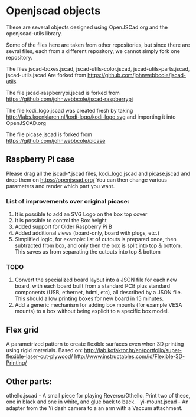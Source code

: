 Openjscad objects
=================
These are several objects designed using OpenJSCad.org and the openjscad-utils library.

Some of the files here are taken from other repositories, but since there are sevral files, each from a different repository, we cannot simply fork one repository.

The files jscad-boxes.jscad, jscad-utils-color.jscad, jscad-utils-parts.jscad, jscad-utils.jscad Are forked from https://github.com/johnwebbcole/jscad-utils

The file jscad-raspberrypi.jscad is forked from https://github.com/johnwebbcole/jscad-raspberrypi

The file kodi_logo.jscad was created fresh by taking http://labs.koenklaren.nl/kodi-logo/kodi-logo.svg and importing it into OpenJSCAD.org

The file picase.jscad is forked from https://github.com/johnwebbcole/picase

Raspberry Pi case
-----------------
Please drag all the jscad-*.jscad files, kodi_logo.jscad and picase.jscad and drop them on https://openjscad.org/
You can then change various parameters and render which part you want.

### List of improvements over original picase:
1. It is possible to add an SVG Logo on the box top cover
2. It is possible to control the Box height
3. Added support for Older Raspberry Pi B
4. Added additional views (board-only, board with plugs, etc.)
5. Simplified logic, for example: list of cutouts is prepared once, then subtracted from box, and only then the box is split into top & bottom. This saves us from separating the cutouts into top & bottom

### TODO
1. Convert the specialized board layout into a JSON file for each new board, with each board built from a standard PCB plus standard components (USB, ethernet, hdmi, etc), all described by a JSON file.
This should allow printing boxes for new board in 15 minutes.
2. Add a generic mechanism for adding box mounts (for example VESA mounts) to a box without being explicit to a specific box model.

Flex grid
---------
A parametrized pattern to create flexible surfaces even when 3D printing using rigid materials.
Based on:
http://lab.kofaktor.hr/en/portfolio/super-flexible-laser-cut-plywood/
http://www.instructables.com/id/Flexible-3D-Printing/

Other parts:
------------
othello.jscad - A small piece for playing Reverse/Othello. Print two of these, one in black and one in white, and glue back to back. `
yi-mount.jscad - An adapter from the Yi dash camera to a an arm with a Vaccum  attachment.
